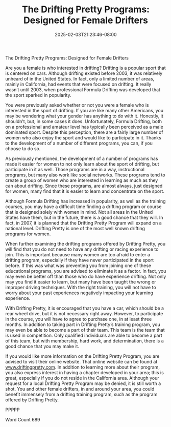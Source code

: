 ﻿---
title: "The Drifting Pretty Programs: Designed for Female Drifters"
date: 2025-02-03T21:23:46-08:00
description: "Formula D Racing Tips for Web Success"
featured_image: "/images/Formula D Racing.jpg"
tags: ["Formula D Racing"]
---

The Drifting Pretty Programs: Designed for Female Drifters

Are you a female is who interested in drifting?  Drifting is a popular sport that is centered on cars. Although drifting existed before 2003, it was relatively unheard of in the United States. In fact, only a limited number of areas, mainly in California, had events that were focused on drifting. It really wasn’t until 2003, when professional Formula Drifting was developed that the sport sparked in popularity.

You were previously asked whether or not you were a female who is interested in the sport of drifting. If you are like many other Americans, you may be wondering what your gender has anything to do with it.  Honestly, it shouldn’t, but, in some cases it does.  Unfortunately, Formula Drifting, both on a professional and amateur level has typically been perceived as a male dominated sport. Despite this perception, there are a fairly large number of women who also enjoy the sport and would like to participate in it.  Thanks to the development of a number of different programs, you can, if you choose to do so.

As previously mentioned, the development of a number of programs has made it easier for women to not only learn about the sport of drifting, but participate in it as well. Those programs are in a way, instructional programs, but many also work like social networks. These programs tend to create a group of women who are interested in learning as much as they can about drifting.  Since these programs, are almost always, just designed for women, many find that it is easier to learn and concentrate on the sport.

Although Formula Drifting has increased in popularity, as well as the training courses, you may have a difficult time finding a drifting program or course that is designed solely with women in mind.  Not all areas in the United States have them, but in the future, there is a good chance that they will.  In fact, in 2007, it is planned that the Drifting Pretty Program will expand on a national level. Drifting Pretty is one of the most well known drifting programs for women.  

When further examining the drifting programs offered by Drifting Pretty, you will find that you do not need to have any drifting or racing experience to join. This is important because many women are too afraid to enter a drifting program, especially if they have never participated in the sport before.  If this was what was preventing you from joining one of these educational programs, you are advised to eliminate it as a factor. In fact, you may even be better off than those who do have experience drifting. Not only may you find it easier to learn, but many have been taught the wrong or improper driving techniques.  With the right training, you will not have to worry about your past experiences negatively impacting your learning experience.

With Drifting Pretty, it is encouraged that you have a car, which should be a rear wheel drive, but it is not necessary right away.  However, to participate in the course, you will have to agree to purchase one, in at least three months.  In addition to taking part in Drifting Pretty’s training program, you may even be able to become a part of their team.  This team is the team that is used in competition. Only qualified individuals are able to become a part of this team, but with membership, hard work, and determination, there is a good chance that you may make it.

If you would like more information on the Drifting Pretty Program, you are advised to visit their online website. That online website can be found at www.driftingpretty.com. In addition to learning more about their program, you also express interest in having a chapter developed in your area; this is great, especially if you do not reside in the California area.  Although your request for a local Drifting Pretty Program may be denied, it is still worth a shot.  You and other female drifters, in and around your area, you could benefit immensely from a drifting training program, such as the program offered by Drifting Pretty.

PPPPP

Word Count 689

